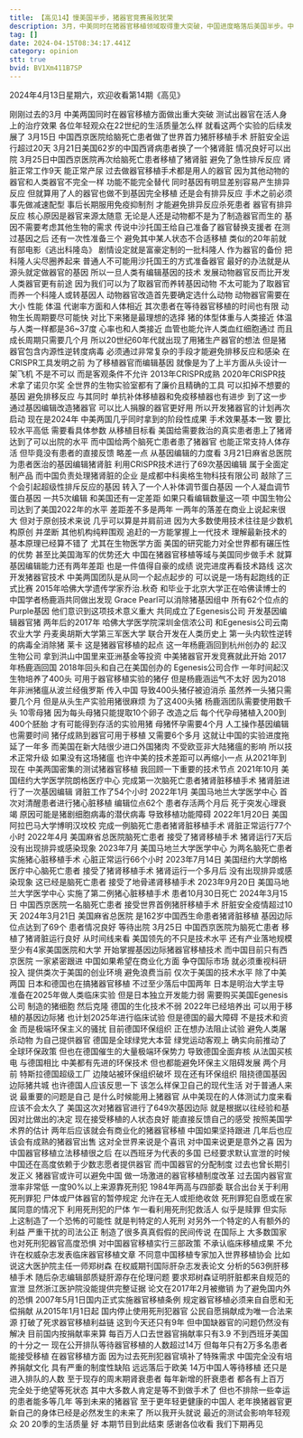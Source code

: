 ```yaml
---
title: 【高见14】慢美国半步，猪器官竞赛虽败犹荣
description: 3月，中美同时在猪器官移植领域取得重大突破，中国进度略落后美国半步。中国器官捐献率远低于美国，供需严重不平衡。猪器官改造、移植技术，有望绕过器官捐献制度改革，在未来治疗更多的国内器官衰竭患者。
tag: []
date: 2024-04-15T08:34:17.441Z
category: opinion
stt: true
bvid: BV1Xm411B7SP
---
```


2024年4月13日星期六，欢迎收看第14期《高见》

刚刚过去的3月
中美两国同时在器官移植方面做出重大突破
测试出器官在活人身上的治疗效果
各位年轻观众在22世纪的生活质量怎么样
就看这两个实验的后续发展了
3月15日
中国西京医院给脑死亡患者做了世界首力猪肝移植手术
肝脏安全运行超过20天
3月21日美国62岁的中国西肾病患者换了一个猪肾脏
情况良好可以出院
3月25日中国西京医院再次给脑死亡患者移植了猪肾脏
避免了急性排斥反应
肾脏正常工作9天 能正常产尿
过去做器官移植手术都是用人的器官
因为其他动物的器官和人类器官不完全一样
功能不能完全替代
同时基因有明显差别容易产生排异反应
但就算用了人的器官也做不到基因完全移植
还是会有排异反应
手术之前必须事先做减速配型
事后长期服用免疫抑制剂
才能避免排异反应杀死患者
器官有排异反应
核心原因是器官来源太随意
无论是人还是动物都不是为了制造器官而生的
基因不需要考虑其他生物的需求
传说中沙托国王给自己准备了器官替换支援者
在测过基因之后
还有一次性准备三个
避免其中某人状态不合适移植
类似的20年前就有部电影《逃出科隆岛》
剧情设定就是富豪定制的一批科隆人
作为器官的备份
把科隆人尖尽圈养起来
普通人不可能用沙托国王的方式准备器官
最好的办法就是从源头就定做器官的基因
所以一旦人类有编辑基因的技术
发展动物器官反而比开发人类器官更有前途
因为我们可以为了取器官而养转基因动物
不太可能为了取器官而养一个科隆人或转基因人
动物器官改造首先要确定选什么动物
动物器官需要在大小 性能 体温 代谢率方面和人体相近
其次患者在等待器官移植的时间也有限
动物生长周期要尽可能快
对比下来猪是最理想的选择
猪的体型体重与人类接近
体温与人类一样都是36~37度
心率也和人类接近
血管也能允许人类血红细胞通过
而且成长周期只需要几个月
所以20世纪60年代就出现了用猪生产器官的想法
但是猪器官包含内源性逆转度病毒
必须通过非常复杂的手段才能避免排移反应和感染
在CRISPR工具发明之前
为了移植器官而编辑基因
就像是为了上半方面从头设计一架飞机
不是不可以 而是客观条件不允许
2013年CRISPR成熟
2020年CRISPR技术拿了诺贝尔奖
全世界的生物实验室都有了廉价且精确的工具
可以扣掉不想要的基因 避免排移反应
与其同时 单抗补体移植器和免疫移植器也有进步
到了这一步 通过基因编辑改造猪器官
可以比人捐腺的器官更好用
所以开发猪器官的计划再次启动
现在是2024年
中美两国几乎同时拿到的阶段性成果
手术效果基本一致
要比较水平高低 需要看具体参数
从移植目标看
美国给需要救治的真实患者患上了猪肾
达到了可以出院的水平
而中国给两个脑死亡患者患了猪器官
也能正常支持人体存活
但毕竟没有患者的直接反馈 略差一点
从基因编辑的力度看
3月21日麻省总医院为患者医治的基因编辑猪肾脏
利用CRISPR技术进行了69次基因编辑
属于全面定制产品
而中国负责处理猪肾脏的企业
是成都中科奥格生物科技有限公司
敲除了三个会引起超级性排斥反应的基因
转入了一个人补体调节蛋白基因
一个人凝血调节蛋白基因
一共5次编辑 和美国还有一定差距
如果只看编辑数量这一项
中国生物公司达到了美国2022年的水平
差距差不多是两年
一两年的落差在商业上说起来很大
但对于原创技术来说
几乎可以算是并肩前进
因为大多数使用技术往往是少数机构原创
并垄断 其他机构纯粹围观
追赶的一方能掌握上一代技术
理解最新技术的基本原理已经算不错了
尤其在生物医学方面
美国的研究能力对全世界都有碾压性的优势
甚至比美国海军的优势还大
中国在猪器官移植等域与美国同步做手术
就算基因编辑能力还有两年差距
也是一件值得自豪的成绩
说完进度再看技术路线
这次开发猪器官技术
中美两国团队是从同一个起点起步的
可以说是一场有起跑线的正式比赛
2015年哈佛大学遗传学家乔治.秋奇
和毕业于北京大学正在哈佛读博士的
中国学者杨鹿涵共同做出发现
Grace Pearl可以消除猪基因组中
所有62个位点的Purple基因
他们意识到这项技术意义重大
共同成立了Egenesis公司
开发基因编辑器官猪
两年后的2017年
哈佛大学医学院深圳金信浓公司
和Egenesis公司云南农业大学
丹麦奥胡斯大学第三军医大学
联合开发在人类历史上
第一头内软性逆转的病毒全消除猪
莱卡
这是猪器官移植的起点
这一年杨鹿涵回到杭州创办的
起汉生物公司
拿到洪山中国里来亚洲基金等投资
中美猪器官开发竞赛就此开始
2017年杨鹿涵回国
2018年回头和自己在美国创办的
Egenesis公司合作
一年时间起汉生物培养了400头
可用于器官移植实验的猪仔
但是杨鹿涵运气不太好
因为2018年非洲猪瘟从波兰经俄罗斯
传入中国
导致400头猪仔被迫消杀
虽然养一头猪只需要几个月
但是从头生产实验用猪很麻烦
为了这400头猪
杨鹿涵团队需要使用数千头
10零母猪
因为每头母猪只能提取10个卵子
改造之后
每个代孕母猪植入200到400个胚胎
才有可能得到存活的实验用猪
母猪怀孕需要4个月
人工操作基因编辑也需要时间
猪仔成熟到器官可用于移植
又需要6个多月
这就让中国的实验进度拖延了一年多
而美国在新大陆很少进口外国猪肉
不受欧亚非大陆猪瘟的影响
所以技术正常升级
如果没有这场猪瘟
也许中美的技术差距可以再缩小一点
从2021年到现在
中美两国密集的测试猪器官移植
我回顾一下重要的技术节点
2021年10月
美国纽约大学医学院朗格医疗中心
完成第一次脑死亡患者猪肾脏移植手术
猪肾脏进行了一次基因编辑
肾脏工作了54个小时
2022年1月
美国马地兰大学医学中心
首次对清醒患者进行猪心脏移植
编辑位点62个
患者存活两个月后
死于突发心理衰竭
原因可能是猪剧细胞病毒的潜伏病毒
导致移植功能障碍
2022年1月20日
美国阿拉巴马大学博明汉坟校
完成一例脑死亡患者猪肾脏移植手术
肾脏正常运行77个小时
2022年4月
美国麻省总医院脑死亡患者
接受了猪肾移植手术
猪肾运行7天后
没有出现排异或感染现象
2023年7月
美国马地兰大学医学中心
为两名脑死亡患者
实施猪心脏移植手术
心脏正常运行66个小时
2023年7月14日
美国纽约大学朗格医疗中心脑死亡患者
接受了猪肾移植手术
猪肾运行一个多月后
没有出现排异或感染现象
这已经是脑死亡患者
接受了地骨递肾移植手术
2023年9月20日
美国马地兰大学医学中心
实施了第二例猪心脏移植手术
患者10月30日死亡
2024年3月15日
中国西京医院一名脑死亡患者
接受世界首例猪肝移植手术
肝脏安全疫情超过10天
2024年3月21日
美国麻省总医院
是162岁中国西生命患者猪肾脏移植
基因边际位点达到了69个
患者情况良好
等待出院
3月25日
中国西京医院为脑死亡患者
移植了猪肾脏运行良好
从时间线来看
美国领先的不只是技术水平
还有产业落地规模
至少有4家美国医院和大学
开始掌握基因边际猪器官移植技术
而中国目前只有西京医院
一家紧密跟进
中国如果希望在商业化方面
争夺国际市场
就必须重视科研投入
提供类次于美国的创业环境
避免浪费当前
仅次于美国的技术水平
除了中美两国
日本和德国也在搞猪器官移植
不过至少落后中国两年
日本是明治大学主导
准备在2025年做人类临床实验
但是日本独立开发能力弱
需要购买美国Egenesis公司
制造的猪细胞 然后克隆
德国的生化技术不弱
2022年已经培养出
可以用于移植的基因边际猪
也计划2025年进行临床试验
但是德国的最大障碍
不是技术和资金
而是极端环保主义的骚扰
目前德国环保组织
正在想办法阻止试验
避免人类屠杀动物
为自己提供器官
德国是全球绿党大本营
绿党运动客观上
确实向前推动了全球环保政策
但也在德国催生的大量极端环保势力
导致德国全面弃核
从法国买核电
与德国相比
中美都有先进的环保技术
但也都能避免环保主义阻碍发展
两个月前
特斯拉德国超级工厂
边陵站被环保组织破坏
现在还有环保组织
阻挠德国基因边际猪共城
也许德国人应该反思一下
该怎么样保卫自己的现代生活
对于普通人来说
最重要的问题是自己
是什么时候能用上猪器官
从中美现在的人体测试力度来看应该不会太久了
美国这次对猪器官进行了649次基因边际
就是根据以往经验和基因对比做出的决定
现在接受移植的人状态良好
能直接反馈自己的感受
按照美国学术界的估计
两年后应该就会有商业化的猪器官移植
中国如果坚持跟进
几年后也应该会有成熟的猪器官出售
这对全世界来说是个喜讯
对中国来说更是意外之喜
因为中国器官移植立法移植很之后
在以西班牙为代表的多国
已经要求默认宣泄的时候
中国还在高度依赖于少数志愿者提供器官
而中国器官的分配制度
过去也曾长期引发正义
猪器官或许可以避免中国
做一场激进的器官移植制度改革
过去国内器官宣泄率非常低
一度90%以上来源靠死刑犯
1984年两高与四部委
联合出台关于利用死刑罪犯
尸体或尸体器官的暂停规定
允许在无人或拒绝收敛
死刑罪犯自愿或在家属同意的情况下
利用死刑犯的尸体
乍一看利用死刑犯救活人
似乎是赎罪
但实际上这制造了一个恐怖的可能性
就是判特定的人死刑
对另外一个特定的人有额外的利益
严重干扰的司法公正
制造了很多真真假假的民间传说
在国际上
大多数国家也对死刑犯器官高度恐惧
对中国器官移植实行三部政策
不承认临床移植成果
不允许在权威杂志发表临床器官移植文章
不同意中国移植专家加入世界移植协会
比如说这大医护院主任一师郑树森
在权威期刊国际肝杂志发表论文
分析的563例肝移植手术
随后杂志编辑部质疑肝源存在伦理问题
要求郑树森证明肝脏都来自规范的宣泄
显然浙江医护院没能提供完整证据
论文在2017年2月被撤销
为了避免国内外的恐惧
2007年5月1日国内正式实施器官移植条例
规定器官移植必须来自自愿和无偿捐献
从2015年1月1日起
国内停止使用死刑犯器官
公民自愿捐献成为唯一合法来源
打破了死求器官移植利益链
这到今天还只有9年
但中国缺器官的问题仍然没有解决
目前国内按捐献率来算
每百万人口去世器官捐献率只有3.9
不到西班牙美国的十分之一
现在公开排队等待器官移植的人数超过14万
但每年只有2万多名患者能接受移植
在器官移植方面
因为过去死刑犯器官填补了特殊需求
中国完全没有培养捐献文化
具有严重的制度性缺陷
远远落后于欧美
14万中国人等待移植
还只是进入排队的人数
至于现存的周末期肾衰患者
每年新增的肝衰患者
都各有上百万
完全处于绝望等死状态
其中大多数人肯定是等不到做手术了
但也不排除一些幸运的患者能多等几年
等到未来的猪器官
至于更年轻更健康的中国人
老年换猪器官更新自己的身体已经是必然发生的未来了
所以我开头就说
最近的测试会影响年轻观众
20 20季的生活质量
好 本期节目到此结束
感谢各位收看
我们下期再见